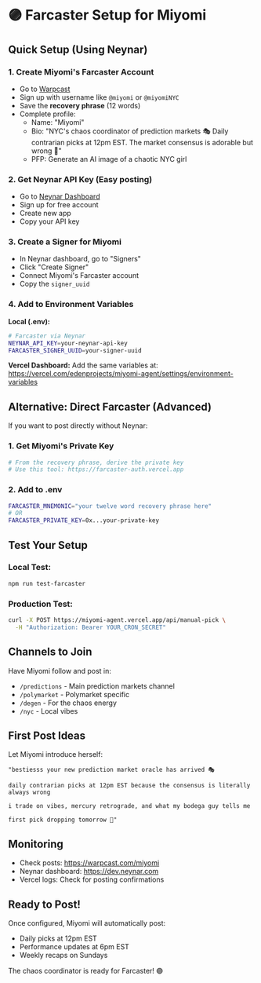 # 🟣 Farcaster Setup for Miyomi

## Quick Setup (Using Neynar)

### 1. Create Miyomi's Farcaster Account
- Go to [Warpcast](https://warpcast.com)
- Sign up with username like `@miyomi` or `@miyomiNYC`
- Save the **recovery phrase** (12 words)
- Complete profile:
  - Name: "Miyomi"
  - Bio: "NYC's chaos coordinator of prediction markets 🎭 Daily contrarian picks at 12pm EST. The market consensus is adorable but wrong 💅"
  - PFP: Generate an AI image of a chaotic NYC girl

### 2. Get Neynar API Key (Easy posting)
- Go to [Neynar Dashboard](https://dev.neynar.com)
- Sign up for free account
- Create new app
- Copy your API key

### 3. Create a Signer for Miyomi
- In Neynar dashboard, go to "Signers"
- Click "Create Signer"
- Connect Miyomi's Farcaster account
- Copy the `signer_uuid`

### 4. Add to Environment Variables

**Local (.env):**
```bash
# Farcaster via Neynar
NEYNAR_API_KEY=your-neynar-api-key
FARCASTER_SIGNER_UUID=your-signer-uuid
```

**Vercel Dashboard:**
Add the same variables at:
https://vercel.com/edenprojects/miyomi-agent/settings/environment-variables

## Alternative: Direct Farcaster (Advanced)

If you want to post directly without Neynar:

### 1. Get Miyomi's Private Key
```bash
# From the recovery phrase, derive the private key
# Use this tool: https://farcaster-auth.vercel.app
```

### 2. Add to .env
```bash
FARCASTER_MNEMONIC="your twelve word recovery phrase here"
# OR
FARCASTER_PRIVATE_KEY=0x...your-private-key
```

## Test Your Setup

### Local Test:
```bash
npm run test-farcaster
```

### Production Test:
```bash
curl -X POST https://miyomi-agent.vercel.app/api/manual-pick \
  -H "Authorization: Bearer YOUR_CRON_SECRET"
```

## Channels to Join

Have Miyomi follow and post in:
- `/predictions` - Main prediction markets channel
- `/polymarket` - Polymarket specific
- `/degen` - For the chaos energy
- `/nyc` - Local vibes

## First Post Ideas

Let Miyomi introduce herself:
```
"bestiesss your new prediction market oracle has arrived 🎭 

daily contrarian picks at 12pm EST because the consensus is literally always wrong

i trade on vibes, mercury retrograde, and what my bodega guy tells me

first pick dropping tomorrow 💅"
```

## Monitoring

- Check posts: https://warpcast.com/miyomi
- Neynar dashboard: https://dev.neynar.com
- Vercel logs: Check for posting confirmations

## Ready to Post!

Once configured, Miyomi will automatically post:
- Daily picks at 12pm EST
- Performance updates at 6pm EST
- Weekly recaps on Sundays

The chaos coordinator is ready for Farcaster! 🟣